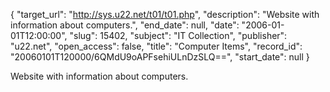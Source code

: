 {
  "target_url": "http://sys.u22.net/t01/t01.php", 
  "description": "Website with information about computers.", 
  "end_date": null, 
  "date": "2006-01-01T12:00:00", 
  "slug": 15402, 
  "subject": "IT Collection", 
  "publisher": "u22.net", 
  "open_access": false, 
  "title": "Computer Items", 
  "record_id": "20060101T120000/6QMdU9oAPFsehiULnDzSLQ==", 
  "start_date": null
}

Website with information about computers.